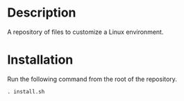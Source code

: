 # Description
A repository of files to customize a Linux environment.

# Installation
Run the following command from the root of the repository.
```
. install.sh
```
